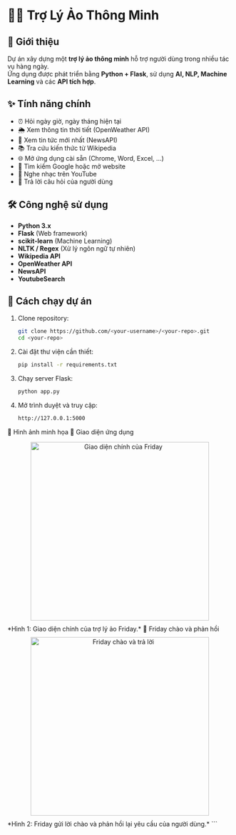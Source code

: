 # 🧑‍💻 Trợ Lý Ảo Thông Minh

## 📌 Giới thiệu
Dự án xây dựng một **trợ lý ảo thông minh** hỗ trợ người dùng trong nhiều tác vụ hàng ngày.  
Ứng dụng được phát triển bằng **Python + Flask**, sử dụng **AI, NLP, Machine Learning** và các **API tích hợp**.

## ✨ Tính năng chính
- ⏰ Hỏi ngày giờ, ngày tháng hiện tại  
- 🌦 Xem thông tin thời tiết (OpenWeather API)  
- 📰 Xem tin tức mới nhất (NewsAPI)  
- 📚 Tra cứu kiến thức từ Wikipedia  
- 🌐 Mở ứng dụng cài sẵn (Chrome, Word, Excel, …)  
- 🔎 Tìm kiếm Google hoặc mở website  
- 🎵 Nghe nhạc trên YouTube  
- 💬 Trả lời câu hỏi của người dùng  

## 🛠 Công nghệ sử dụng
- **Python 3.x**  
- **Flask** (Web framework)  
- **scikit-learn** (Machine Learning)  
- **NLTK / Regex** (Xử lý ngôn ngữ tự nhiên)  
- **Wikipedia API**  
- **OpenWeather API**  
- **NewsAPI**  
- **YoutubeSearch**  

## 🚀 Cách chạy dự án
1. Clone repository:
   ```bash
   git clone https://github.com/<your-username>/<your-repo>.git
   cd <your-repo>
2. Cài đặt thư viện cần thiết:
   ```bash
   pip install -r requirements.txt
3. Chạy server Flask:
   ```bash
   python app.py
4. Mở trình duyệt và truy cập:
   ```bash
   http://127.0.0.1:5000

📸 Hình ảnh minh họa
🔹 Giao diện ứng dụng
<div style="text-align: center; margin: 10px 0;"> <img src="./VirtualAssiAPP.png" alt="Giao diện chính của Friday" width="400"> </div> *Hình 1: Giao diện chính của trợ lý ảo Friday.*
🔹 Friday chào và phản hồi
<div style="text-align: center; margin: 10px 0;"> <img src="./HelloVA.png" alt="Friday chào và trả lời" width="400"> </div> *Hình 2: Friday gửi lời chào và phản hồi lại yêu cầu của người dùng.* ```
